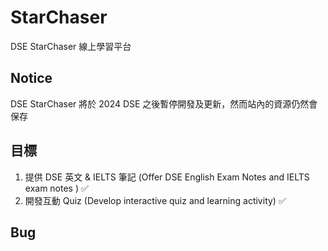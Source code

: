 # StarChaser

DSE StarChaser 線上學習平台

## Notice

DSE StarChaser 將於 2024 DSE 之後暫停開發及更新，然而站內的資源仍然會保存

## 目標

1. 提供 DSE 英文 & IELTS 筆記 (Offer DSE English Exam Notes and IELTS exam notes ) ✅
2. 開發互動 Quiz (Develop interactive quiz and learning activity) ✅

## Bug
